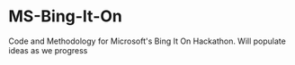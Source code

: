 # MS-Bing-It-On
Code and Methodology for Microsoft's Bing It On Hackathon.
Will populate ideas as we progress
